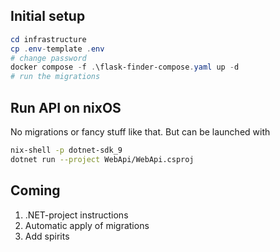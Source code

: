 ## Initial setup
```powershell
cd infrastructure
cp .env-template .env
# change password
docker compose -f .\flask-finder-compose.yaml up -d
# run the migrations
```

## Run API on nixOS
No migrations or fancy stuff like that. But can be launched with

```sh
nix-shell -p dotnet-sdk_9
dotnet run --project WebApi/WebApi.csproj
```
## Coming

1. .NET-project instructions
2. Automatic apply of migrations
3. Add spirits